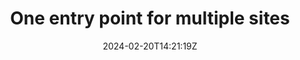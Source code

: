 ---
title: "One entry point for multiple sites"
date: "2024-02-20T14:21:19Z"
draft: false
tags: ["Vue"]
slug: "one-entry-point-multiple-sites"
navigation: false
competence: "Profi"
---